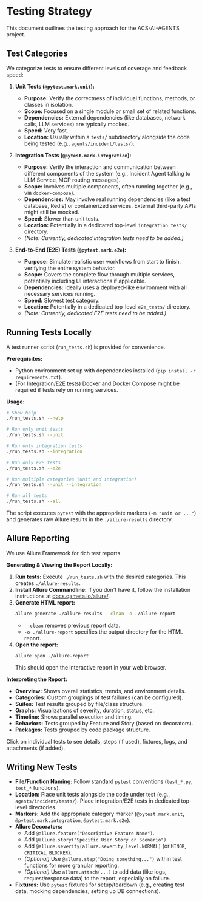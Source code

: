 # Testing Strategy

This document outlines the testing approach for the ACS-AI-AGENTS project.

## Test Categories

We categorize tests to ensure different levels of coverage and feedback speed:

1.  **Unit Tests (`@pytest.mark.unit`):**
    *   **Purpose:** Verify the correctness of individual functions, methods, or classes in isolation.
    *   **Scope:** Focused on a single module or small set of related functions.
    *   **Dependencies:** External dependencies (like databases, network calls, LLM services) are typically mocked.
    *   **Speed:** Very fast.
    *   **Location:** Usually within a `tests/` subdirectory alongside the code being tested (e.g., `agents/incident/tests/`).

2.  **Integration Tests (`@pytest.mark.integration`):**
    *   **Purpose:** Verify the interaction and communication between different components of the system (e.g., Incident Agent talking to LLM Service, MCP routing messages).
    *   **Scope:** Involves multiple components, often running together (e.g., via `docker-compose`).
    *   **Dependencies:** May involve real running dependencies (like a test database, Redis) or containerized services. External third-party APIs might still be mocked.
    *   **Speed:** Slower than unit tests.
    *   **Location:** Potentially in a dedicated top-level `integration_tests/` directory.
    *   *(Note: Currently, dedicated integration tests need to be added.)*

3.  **End-to-End (E2E) Tests (`@pytest.mark.e2e`):**
    *   **Purpose:** Simulate realistic user workflows from start to finish, verifying the entire system behavior.
    *   **Scope:** Covers the complete flow through multiple services, potentially including UI interactions if applicable.
    *   **Dependencies:** Ideally uses a deployed-like environment with all necessary services running.
    *   **Speed:** Slowest test category.
    *   **Location:** Potentially in a dedicated top-level `e2e_tests/` directory.
    *   *(Note: Currently, dedicated E2E tests need to be added.)*

## Running Tests Locally

A test runner script (`run_tests.sh`) is provided for convenience.

**Prerequisites:**

*   Python environment set up with dependencies installed (`pip install -r requirements.txt`).
*   (For Integration/E2E tests) Docker and Docker Compose might be required if tests rely on running services.

**Usage:**

```bash
# Show help
./run_tests.sh --help

# Run only unit tests
./run_tests.sh --unit

# Run only integration tests
./run_tests.sh --integration

# Run only E2E tests
./run_tests.sh --e2e

# Run multiple categories (unit and integration)
./run_tests.sh --unit --integration

# Run all tests
./run_tests.sh --all
```

The script executes `pytest` with the appropriate markers (`-m "unit or ..."`) and generates raw Allure results in the `./allure-results` directory.

## Allure Reporting

We use Allure Framework for rich test reports.

**Generating & Viewing the Report Locally:**

1.  **Run tests:** Execute `./run_tests.sh` with the desired categories. This creates `./allure-results`.
2.  **Install Allure Commandline:** If you don't have it, follow the installation instructions at [docs.qameta.io/allure/](https://docs.qameta.io/allure/#_installing_a_commandline).
3.  **Generate HTML report:**
    ```bash
    allure generate ./allure-results --clean -o ./allure-report
    ```
    *   `--clean` removes previous report data.
    *   `-o ./allure-report` specifies the output directory for the HTML report.
4.  **Open the report:**
    ```bash
    allure open ./allure-report
    ```
    This should open the interactive report in your web browser.

**Interpreting the Report:**

*   **Overview:** Shows overall statistics, trends, and environment details.
*   **Categories:** Custom groupings of test failures (can be configured).
*   **Suites:** Test results grouped by file/class structure.
*   **Graphs:** Visualizations of severity, duration, status, etc.
*   **Timeline:** Shows parallel execution and timing.
*   **Behaviors:** Tests grouped by Feature and Story (based on decorators).
*   **Packages:** Tests grouped by code package structure.

Click on individual tests to see details, steps (if used), fixtures, logs, and attachments (if added).

## Writing New Tests

*   **File/Function Naming:** Follow standard `pytest` conventions (`test_*.py`, `test_*` functions).
*   **Location:** Place unit tests alongside the code under test (e.g., `agents/incident/tests/`). Place integration/E2E tests in dedicated top-level directories.
*   **Markers:** Add the appropriate category marker (`@pytest.mark.unit`, `@pytest.mark.integration`, `@pytest.mark.e2e`).
*   **Allure Decorators:**
    *   Add `@allure.feature("Descriptive Feature Name")`.
    *   Add `@allure.story("Specific User Story or Scenario")`.
    *   Add `@allure.severity(allure.severity_level.NORMAL)` (or `MINOR`, `CRITICAL`, `BLOCKER`).
    *   *(Optional)* Use `@allure.step("Doing something...")` within test functions for more granular reporting.
    *   *(Optional)* Use `allure.attach(...)` to add data (like logs, request/response data) to the report, especially on failure.
*   **Fixtures:** Use `pytest` fixtures for setup/teardown (e.g., creating test data, mocking dependencies, setting up DB connections). 